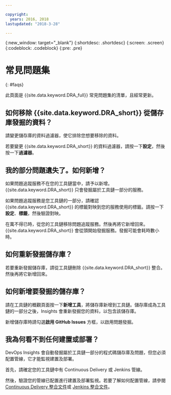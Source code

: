 ```yaml
---

copyright:
  years: 2016, 2018
lastupdated: "2018-3-28"

---
```


{:new_window: target="_blank"}
{:shortdesc: .shortdesc}
{:screen: .screen}
{:codeblock: .codeblock}
{:pre: .pre}

# 常見問題集
{: #faqs}

此頁面是 {{site.data.keyword.DRA_full}} 常見問題集的清單，且經常更新。

## 如何移除 {{site.data.keyword.DRA_short}} 從儲存庫發掘的資料？

請變更儲存庫的資料過濾器，使它排除您想要移除的資料。 

若要變更 {{site.data.keyword.DRA_short}} 的資料過濾器，請按一下**設定**，然後按一下**過濾器**。 

## 我的部分問題遺失了。如何新增？

如果問題追蹤服務不在您的工具鏈當中，請予以新增。{{site.data.keyword.DRA_short}} 只會發掘屬於工具鏈一部分的服務。 

如果問題追蹤服務是您工具鏈的一部分，請確認 {{site.data.keyword.DRA_short}} 的標籤對映到您的服務使用的標籤。請按一下**設定**、**標籤**，然後驗證對映。

在萬不得已時，從您的工具鏈移除問題追蹤服務。然後再將它新增回來。{{site.data.keyword.DRA_short}} 會從頭開始發掘服務。發掘可能會耗時數小時。 

## 如何重新發掘儲存庫？

若要重新發掘儲存庫，請從工具鏈刪除 {{site.data.keyword.DRA_short}} 整合。然後再將它新增回來。

## 如何新增要發掘的儲存庫？

請在工具鏈的概觀頁面按一下**新增工具**，將儲存庫新增到工具鏈。儲存庫成為工具鏈的一部分之後，Insights 會重新發掘您的資料，以包含該儲存庫。

新增儲存庫時請勾選**啟用 GitHub Issues** 方框，以啟用問題發掘。 

## 我為何看不到任何建置或部署？

DevOps Insights 會自動發掘屬於工具鏈一部分的程式碼儲存庫及問題，但您必須配置管線，它才能監視建置及部署。 

首先，請確定您的工具鏈中有 Continuous Delivery 或 Jenkins 管線。 

然後，驗證您的管線已配置進行建置及部署監視。若要了解如何配置管線，請參閱 [Continuous Delivery 整合文件](risk_cd.html)或 [Jenkins 整合文件](https://wiki.jenkins.io/display/JENKINS/IBM+Cloud+DevOps+Plugin)。
